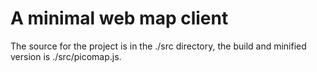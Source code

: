 # A minimal web map client
The source for the project is in the ./src directory, the build and minified version is ./src/picomap.js.